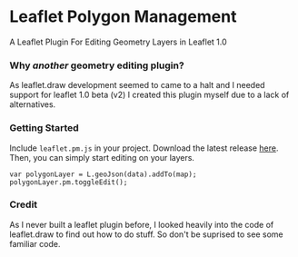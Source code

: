 # Leaflet Polygon Management
A Leaflet Plugin For Editing Geometry Layers in Leaflet 1.0

### Why *another* geometry editing plugin?
As leaflet.draw development seemed to came to a halt and I needed support for leaflet 1.0 beta (v2) I created this plugin myself due to a lack of alternatives.

### Getting Started
Include `leaflet.pm.js` in your project. Download the latest release [here](https://github.com/codeofsumit/leaflet.pm/releases).
Then, you can simply start editing on your layers.
```
var polygonLayer = L.geoJson(data).addTo(map);
polygonLayer.pm.toggleEdit();
```

### Credit
As I never built a leaflet plugin before, I looked heavily into the code of leaflet.draw to find out how to do stuff. So don't be suprised to see some familiar code.
